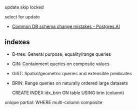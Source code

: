 ---
---
update skip locked

select for update

- [Common DB schema change mistakes - Postgres.AI](https://postgres.ai/blog/20220525-common-db-schema-change-mistakes)


## indexes
- B-tree: General purpose, equality/range queries
- GIN: Containment queries on composite values
- GiST: Spatial/geometric queries and extensible predicates
- BRIN: Range queries on naturally ordered large datasets

  CREATE INDEX idx_brin ON table USING brin (column)

unique
partial: WHERE
multi-column composite

